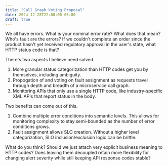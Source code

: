 ```yaml
---
title: "Call Graph Voting Proposal"
date: 2024-12-28T22:00:00-05:00
draft: true
---
```


We all have errors.  What is your nominal error rate?  What does that mean?  Who's fault are the errors?  If we couldn't complete an order since the product hasn't yet received regulatory approval in the user's state, what HTTP status code is that?

There's two aspects I believe need solved.
1. More granular status categorization than HTTP codes get you by themselves, including ambiguity.
2. Propogation of and voting on fault assignment as requests travel through depth and breadth of a microservice call graph.
3. Monitoring APIs that only use a single HTTP code, like industry-specific XML APIs that report status in the body.

Two benefits can come out of this.
1. Combine multiple error conditions into semantic levels.  This allows for monitoring complexity to stay semi-bounded as the number of error conditions grows.
2. Fault assignment allows SLO creation.  Without a higher level categorization, SLO inclusion/exclusion logic can be brittle.

What do you think?  Should we just attach very explicit business meaning to HTTP codes?  Does leaving them decoupled retain more flexibility for changing alert severity while still keeping API response codes stable?